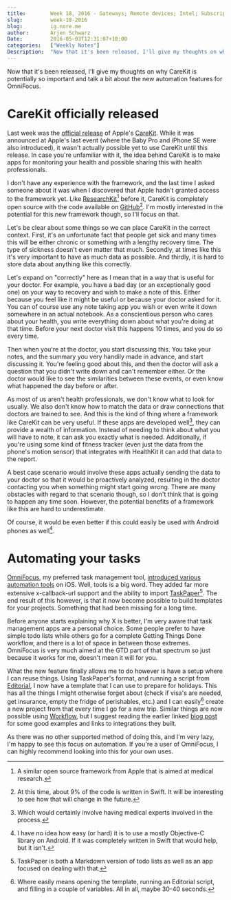 ```yaml
---
title:        Week 18, 2016 - Gateways; Remote devices; Intel; Subscriptions
slug:         week-18-2016
blog:         ig.nore.me  
author:       Arjen Schwarz  
Date:         2016-05-03T12:31:07+10:00
categories:   ["Weekly Notes"]
Description:  "Now that it's been released, I'll give my thoughts on why CareKit is potentially so important and talk a bit about the new automation features for OmniFocus."
---
```


Now that it's been released, I'll give my thoughts on why CareKit is potentially so important and talk a bit about the new automation features for OmniFocus.

# CareKit officially released

Last week was the [official release][announcement] of Apple's [CareKit][carekit]. While it was announced at Apple's last event (where the Baby Pro and iPhone SE were also introduced), it wasn't actually possible yet to use CareKit until this release. In case you're unfamiliar with it, the idea behind CareKit is to make apps for monitoring your health and possible sharing this with health professionals.

I don't have any experience with the framework, and the last time I asked someone about it was when I discovered that Apple hadn't granted access to the framework yet. Like [ResearchKit][careapple][^researchkit] before it, CareKit is completely open source with the code available on [GitHub][caregithub][^swift]. I'm mostly interested in the potential for this new framework though, so I'll focus on that.

Let's be clear about some things so we can place CareKit in the correct context. First, it's an unfortunate fact that people get sick and many times this will be either chronic or something with a lengthy recovery time. The type of sickness doesn't even matter that much. Secondly, at times like this it's very important to have as much data as possible. And thirdly, it is hard to store data about anything like this correctly. 

Let's expand on "correctly" here as I mean that in a way that is useful for your doctor. For example, you have a bad day (or an exceptionally good one) on your way to recovery and wish to make a note of this. Either because you feel like it might be useful or because your doctor asked for it. You can of course use any note taking app you wish or even write it down somewhere in an actual notebook. As a conscientious person who cares about your health, you write everything down about what you're doing at that time. Before your next doctor visit this happens 10 times, and you do so every time.

Then when you're at the doctor, you start discussing this. You take your notes, and the summary you very handily made in advance, and start discussing it. You're feeling good about this, and then the doctor will ask a question that you didn't write down and can't remember either. Or the doctor would like to see the similarities between these events, or even know what happened the day before or after.

As most of us aren't health professionals, we don't know what to look for usually. We also don't know how to match the data or draw connections that doctors are trained to see. And this is the kind of thing where a framework like CareKit can be very useful. If these apps are developed well[^developedwell], they can provide a wealth of information. Instead of needing to think about what you will have to note, it can ask you exactly what is needed. Additionally, if you're using some kind of fitness tracker (even just the data from the phone's motion sensor) that integrates with HealthKit it can add that data to the report.

A best case scenario would involve these apps actually sending the data to your doctor so that it would be proactively analyzed, resulting in the doctor contacting you when something might start going wrong. There are many obstacles with regard to that scenario though, so I don't think that is going to happen any time soon. However, the potential benefits of a framework like this are hard to underestimate. 

Of course, it would be even better if this could easily be used with Android phones as well[^objectivec].

[carekit]: http://carekit.org/

[announcement]: http://carekit.org/blog.html#article-1

[careapple]: http://www.apple.com/researchkit/

[caregithub]: https://github.com/carekit-apple/CareKit/

[^researchkit]: A similar open source framework from Apple that is aimed at medical research.

[^swift]: At this time, about 9% of the code is written in Swift. It will be interesting to see how that will change in the future.

[^developedwell]: Which would certainly involve having medical experts involved in the process.

[^objectivec]: I have no idea how easy (or hard) it is to use a mostly Objective-C library on Android. If it was completely written in Swift that would help, but it isn't.

# Automating your tasks

[OmniFocus][omnifocusios], my preferred task management tool, [introduced various automation tools][omniauto] on iOS. Well, tools is a big word. They added far more extensive x-callback-url support and the ability to import [TaskPaper][tasksite][^taskpaper]. The end result of this however, is that it now become possible to build templates for your projects. Something that had been missing for a long time.

Before anyone starts explaining why X is better, I'm very aware that task management apps are a personal choice. Some people prefer to have simple todo lists while others go for a complete Getting Things Done workflow, and there is a lot of space in between those extremes. OmniFocus is very much aimed at the GTD part of that spectrum so just because it works for me, doesn't mean it will for you.

What the new feature finally allows me to do however is have a setup where I can reuse things. Using TaskPaper's format, and running a script from [Editorial][editorial], I now have a template that I can use to prepare for holidays. This has all the things I might otherwise forget about (check if visa's are needed, get insurance, empty the fridge of perishables, etc.) and I can easily[^easily] create a new project from that every time I go for a new trip. Similar things are now possible using [Workflow][workflow], but I suggest reading the earlier linked [blog post][omniauto] for some good examples and links to integrations they built.

As there was no other supported method of doing this, and I'm very lazy, I'm happy to see this focus on automation. If you're a user of OmniFocus, I can highly recommend looking into this for your own uses.

[omniauto]: https://www.omnigroup.com/blog/omnifocus-for-ios-now-automation-ready

[tasksite]: https://www.taskpaper.com/

[^taskpaper]: TaskPaper is both a Markdown version of todo lists as well as an app focused on dealing with that.

[^easily]: Where easily means opening the template, running an Editorial script, and filling in a couple of variables. All in all, maybe 30-40 seconds.

[editorial]: https://geo.itunes.apple.com/au/app/editorial/id673907758?mt=8&uo=4&at=1000l9pK&ct=ignoreme

[workflow]: https://geo.itunes.apple.com/au/app/workflow-powerful-automation/id915249334?mt=8&uo=4&at=1000l9pK&ct=ignoreme

[omnifocusios]: https://geo.itunes.apple.com/au/app/omnifocus-2/id904071710?mt=8&uo=4&at=1000l9pK&ct=ignoreme
